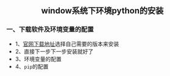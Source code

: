 ## <center>window系统下环境python的安装</center>

### 一、下载软件及环境变量的配置
* 1、[官网下载地址](https://www.python.org/downloads/)选择自己需要的版本来安装
* 2、直接下一步下一步安装就好了
* 3、环境变量的配置
* 4、`pip`的配置
